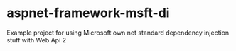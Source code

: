 # aspnet-framework-msft-di
Example project for using Microsoft own net standard dependency injection stuff with Web Api 2
